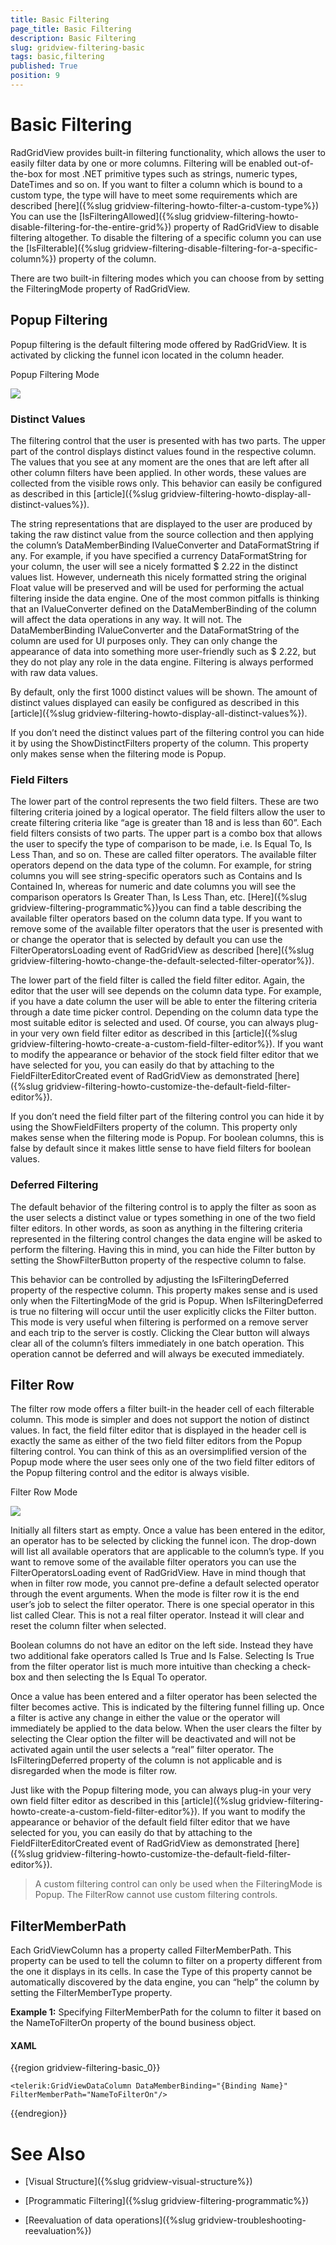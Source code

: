 ```yaml
---
title: Basic Filtering
page_title: Basic Filtering
description: Basic Filtering
slug: gridview-filtering-basic
tags: basic,filtering
published: True
position: 9
---
```


# Basic Filtering


RadGridView provides built-in filtering functionality, which allows the user to easily filter data by one or more columns. Filtering will be enabled out-of-the-box for most .NET primitive types such as strings, numeric types, DateTimes and so on. If you want to filter a column which is bound to a custom type, the type will have to meet some requirements which are described [here]({%slug gridview-filtering-howto-filter-a-custom-type%}) You can use the [IsFilteringAllowed]({%slug gridview-filtering-howto-disable-filtering-for-the-entire-grid%}) property of RadGridView to disable filtering altogether. To disable the filtering of a specific column you can use the [IsFilterable]({%slug gridview-filtering-disable-filtering-for-a-specific-column%}) property of the column.

There are two built-in filtering modes which you can choose from by setting the FilteringMode property of RadGridView.

## Popup Filtering

Popup filtering is the default filtering mode offered by RadGridView. It is activated by clicking the funnel icon located in the column header.

Popup Filtering Mode

![](images/gridview_filtering_basic_01.png)

### Distinct Values

The filtering control that the user is presented with has two parts. The upper part of the control displays distinct values found in the respective column. The values that you see at any moment are the ones that are left after all other column filters have been applied. In other words, these values are collected from the visible rows only. This behavior can easily be configured as described in this [article]({%slug gridview-filtering-howto-display-all-distinct-values%}).

The string representations that are displayed to the user are produced by taking the raw distinct value from the source collection and then applying the column’s DataMemberBinding IValueConverter and DataFormatString if any. For example, if you have specified a currency DataFormatString for your column, the user will see a nicely formatted $ 2.22 in the distinct values list. However, underneath this nicely formatted string the original Float value will be preserved and will be used for performing the actual filtering inside the data engine. One of the most common pitfalls is thinking that an IValueConverter defined on the DataMemberBinding of the column will affect the data operations in any way. It will not. The DataMemberBinding IValueConverter and the DataFormatString of the column are used for UI purposes only. They can only change the appearance of data into something more user-friendly such as $ 2.22, but they do not play any role in the data engine. Filtering is always performed with raw data values.

By default, only the first 1000 distinct values will be shown. The amount of distinct values displayed can easily be configured as described in this [article]({%slug gridview-filtering-howto-display-all-distinct-values%}).

If you don’t need the distinct values part of the filtering control you can hide it by using the ShowDistinctFilters property of the column. This property only makes sense when the filtering mode is Popup.

### Field Filters

The lower part of the control represents the two field filters. These are two filtering criteria joined by a logical operator. The field filters allow the user to create filtering criteria like “age is greater than 18 and is less than 60”. Each field filters consists of two parts. The upper part is a combo box that allows the user to specify the type of comparison to be made, i.e. Is Equal To, Is Less Than, and so on. These are called filter operators. The available filter operators depend on the data type of the column. For example, for string columns you will see string-specific operators such as Contains and Is Contained In, whereas for numeric and date columns you will see the comparison operators Is Greater Than, Is Less Than, etc. [Here]({%slug gridview-filtering-programmatic%})you can find a table describing the available filter operators based on the column data type. If you want to remove some of the available filter operators that the user is presented with or change the operator that is selected by default you can use the FilterOperatorsLoading event of RadGridView as described [here]({%slug gridview-filtering-howto-change-the-default-selected-filter-operator%}).

The lower part of the field filter is called the field filter editor. Again, the editor that the user will see depends on the column data type. For example, if you have a date column the user will be able to enter the filtering criteria through a date time picker control. Depending on the column data type the most suitable editor is selected and used. Of course, you can always plug-in your very own field filter editor as described in this [article]({%slug gridview-filtering-howto-create-a-custom-field-filter-editor%}). If you want to modify the appearance or behavior of the stock field filter editor that we have selected for you, you can easily do that by attaching to the FieldFilterEditorCreated event of RadGridView as demonstrated [here]({%slug gridview-filtering-howto-customize-the-default-field-filter-editor%}).

If you don’t need the field filter part of the filtering control you can hide it by using the ShowFieldFilters property of the column. This property only makes sense when the filtering mode is Popup. For boolean columns, this is false by default since it makes little sense to have field filters for boolean values.

### Deferred Filtering

The default behavior of the filtering control is to apply the filter as soon as the user selects a distinct value or types something in one of the two field filter editors. In other words, as soon as anything in the filtering criteria represented in the filtering control changes the data engine will be asked to perform the filtering. Having this in mind, you can hide the Filter button by setting the ShowFilterButton property of the respective column to false.

This behavior can be controlled by adjusting the IsFilteringDeferred property of the respective column. This property makes sense and is used only when the FiltertingMode of the grid is Popup. When IsFilteringDeferred is true no filtering will occur until the user explicitly clicks the Filter button. This mode is very useful when filtering is performed on a remove server and each trip to the server is costly. Clicking the Clear button will always clear all of the column’s filters immediately in one batch operation. This operation cannot be deferred and will always be executed immediately.

## Filter Row

The filter row mode offers a filter built-in the header cell of each filterable column. This mode is simpler and does not support the notion of distinct values. In fact, the field filter editor that is displayed in the header cell is exactly the same as either of the two field filter editors from the Popup filtering control. You can think of this as an oversimplified version of the Popup mode where the user sees only one of the two field filter editors of the Popup filtering control and the editor is always visible.

Filter Row Mode

![](images/gridview_filtering_basic_02.png)

Initially all filters start as empty. Once a value has been entered in the editor, an operator has to be selected by clicking the funnel icon. The drop-down will list all available operators that are applicable to the column’s type. If you want to remove some of the available filter operators you can use the FilterOperatorsLoading event of RadGridView. Have in mind though that when in filter row mode, you cannot pre-define a default selected operator through the event arguments. When the mode is filter row it is the end user’s job to select the filter operator. There is one special operator in this list called Clear. This is not a real filter operator. Instead it will clear and reset the column filter when selected.

Boolean columns do not have an editor on the left side. Instead they have two additional fake operators called Is True and Is False. Selecting Is True from the filter operator list is much more intuitive than checking a check-box and then selecting the Is Equal To operator.

Once a value has been entered and a filter operator has been selected the filter becomes active. This is indicated by the filtering funnel filling up. Once a filter is active any change in either the value or the operator will immediately be applied to the data below. When the user clears the filter by selecting the Clear option the filter will be deactivated and will not be activated again until the user selects a “real” filter operator. The IsFilteringDeferred property of the column is not applicable and is disregarded when the mode is filter row.

Just like with the Popup filtering mode, you can always plug-in your very own field filter editor as described in this [article]({%slug gridview-filtering-howto-create-a-custom-field-filter-editor%}). If you want to modify the appearance or behavior of the default field filter editor that we have selected for you, you can easily do that by attaching to the FieldFilterEditorCreated event of RadGridView as demonstrated [here]({%slug gridview-filtering-howto-customize-the-default-field-filter-editor%}).

>A custom filtering control can only be used when the FilteringMode is Popup. The FilterRow cannot use custom filtering controls.
          

## FilterMemberPath

Each GridViewColumn has a property called FilterMemberPath. This property can be used to tell the column to filter on a property different from the one it displays in its cells. In case the Type of this property cannot be automatically discovered by the data engine, you can “help” the column by setting the FilterMemberType property.

__Example 1:__ Specifying FilterMemberPath for the column to filter it based on the NameToFilterOn property of the bound business object.
        

#### __XAML__

{{region gridview-filtering-basic_0}}

	<telerik:GridViewDataColumn DataMemberBinding="{Binding Name}" FilterMemberPath="NameToFilterOn"/>
{{endregion}}

# See Also

 * [Visual Structure]({%slug gridview-visual-structure%})

 * [Programmatic Filtering]({%slug gridview-filtering-programmatic%})

 * [Reevaluation of data operations]({%slug gridview-troubleshooting-reevaluation%})
